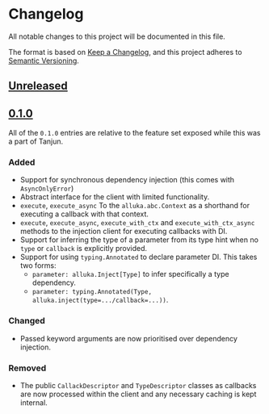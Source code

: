 # Changelog
All notable changes to this project will be documented in this file.

The format is based on [Keep a Changelog](https://keepachangelog.com/en/1.0.0/),
and this project adheres to [Semantic Versioning](https://semver.org/spec/v2.0.0.html).

## [Unreleased]

## [0.1.0]

All of the `0.1.0` entries are relative to the feature set exposed while this was a
part of Tanjun.

### Added
- Support for synchronous dependency injection (this comes with `AsyncOnlyError`)
- Abstract interface for the client with limited functionality.
- `execute`, `execute_async` To the `alluka.abc.Context` as a shorthand for
  executing a callback with that context.
- `execute`, `execute_async`, `execute_with_ctx` and `execute_with_ctx_async`
  methods to the injection client for executing callbacks with DI.
- Support for inferring the type of a parameter from its type hint
  when no `type` or `callback` is explicitly provided.
- Support for using `typing.Annotated` to declare parameter DI. This takes two forms:
  * `parameter: alluka.Inject[Type]` to infer specifically a type dependency.
  * `parameter: typing.Annotated(Type, alluka.inject(type=.../callback=...))`.

### Changed
- Passed keyword arguments are now prioritised over dependency injection.

### Removed
- The public `CallackDescriptor` and `TypeDescriptor` classes as callbacks
  are now processed within the client and any necessary caching is kept internal.

[Unreleased]: https://github.com/FasterSpeeding/Tanjun/compare/v2.4.0a1...HEAD
[0.1.0]: https://github.com/FasterSpeeding/Tanjun/compare/v0.1.0...HEAD
